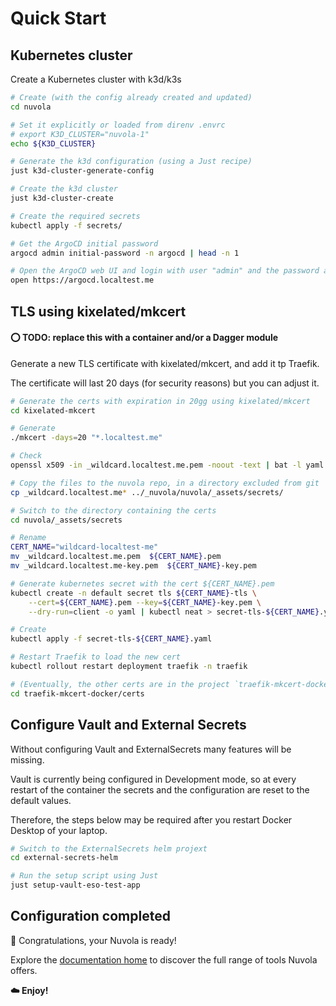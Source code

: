 # Quick Start

## Kubernetes cluster

Create a Kubernetes cluster with k3d/k3s

```sh
# Create (with the config already created and updated)
cd nuvola

# Set it explicitly or loaded from direnv .envrc
# export K3D_CLUSTER="nuvola-1"
echo ${K3D_CLUSTER}

# Generate the k3d configuration (using a Just recipe)
just k3d-cluster-generate-config

# Create the k3d cluster
just k3d-cluster-create

# Create the required secrets
kubectl apply -f secrets/

# Get the ArgoCD initial password
argocd admin initial-password -n argocd | head -n 1

# Open the ArgoCD web UI and login with user "admin" and the password above
open https://argocd.localtest.me

```

## TLS using kixelated/mkcert

#### ⭕️ TODO: replace this with a container and/or a Dagger module

Generate a new TLS certificate with kixelated/mkcert, and add it tp Traefik.

The certificate will last 20 days (for security reasons) but you can adjust it.

```sh
# Generate the certs with expiration in 20gg using kixelated/mkcert
cd kixelated-mkcert

# Generate
./mkcert -days=20 "*.localtest.me"

# Check
openssl x509 -in _wildcard.localtest.me.pem -noout -text | bat -l yaml

# Copy the files to the nuvola repo, in a directory excluded from git
cp _wildcard.localtest.me* ../_nuvola/nuvola/_assets/secrets/

# Switch to the directory containing the certs
cd nuvola/_assets/secrets

# Rename
CERT_NAME="wildcard-localtest-me"
mv _wildcard.localtest.me.pem  ${CERT_NAME}.pem
mv _wildcard.localtest.me-key.pem  ${CERT_NAME}-key.pem

# Generate kubernetes secret with the cert ${CERT_NAME}.pem
kubectl create -n default secret tls ${CERT_NAME}-tls \
    --cert=${CERT_NAME}.pem --key=${CERT_NAME}-key.pem \
    --dry-run=client -o yaml | kubectl neat > secret-tls-${CERT_NAME}.yaml

# Create
kubectl apply -f secret-tls-${CERT_NAME}.yaml

# Restart Traefik to load the new cert
kubectl rollout restart deployment traefik -n traefik

# (Eventually, the other certs are in the project `traefik-mkcert-docker`)
cd traefik-mkcert-docker/certs

```

## Configure Vault and External Secrets

Without configuring Vault and ExternalSecrets many features will be missing.

Vault is currently being configured in Development mode, so at every restart
of the container the secrets and the configuration are reset to the default values.

Therefore, the steps below may be required after you restart Docker Desktop of your laptop.

```sh
# Switch to the ExternalSecrets helm projext
cd external-secrets-helm

# Run the setup script using Just
just setup-vault-eso-test-app
```

## Configuration completed

🎉 Congratulations, your Nuvola is ready!

Explore the [documentation home](/) to discover the full range of tools Nuvola offers.

**☁️ Enjoy!**
